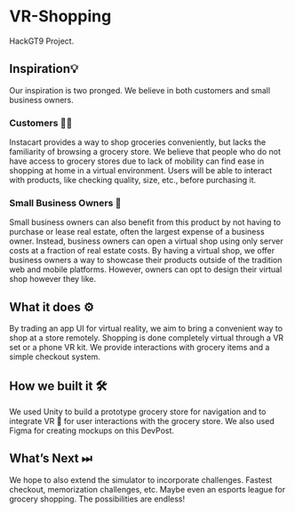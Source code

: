 # VR-Shopping

HackGT9 Project.

## Inspiration💡
Our inspiration is two pronged. We believe in both customers and small business owners. 

### Customers 👴🧓
Instacart provides a way to shop groceries conveniently, but lacks the familiarity of browsing a grocery store. We believe that people who do not have access to grocery stores due to lack of mobility can find ease in shopping at home in a virtual environment. Users will be able to interact with products, like checking quality, size, etc., before purchasing it. 

### Small Business Owners 🏪
Small business owners can also benefit from this product by not having to purchase or lease real estate, often the largest expense of a business owner. Instead, business owners can open a virtual shop using only server costs at a fraction of real estate costs. By having a virtual shop, we offer business owners a way to showcase their products outside of the tradition web and mobile platforms. However, owners can opt to design their virtual shop however they like.

## What it does ⚙️
By trading an app UI for virtual reality, we aim to bring a convenient way to shop at a store remotely. Shopping is done completely virtual through a VR set or a phone VR kit. We provide interactions with grocery items and a simple checkout system. 

## How we built it 🛠
We used Unity to build a prototype grocery store for navigation and to integrate VR 🥽 for user interactions with the grocery store. We also used Figma for creating mockups on this DevPost.

## What’s Next ⏭
We hope to also extend the simulator to incorporate challenges. Fastest checkout, memorization challenges, etc. Maybe even an esports league for grocery shopping. The possibilities are endless!

